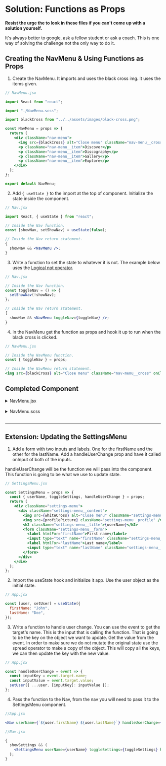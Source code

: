 # Solution: Functions as Props

**Resist the urge the to look in these files if you can't come up with a solution yourself.**

It's always better to google, ask a fellow student or ask a coach. This is one way of solving the challenge not the only way to do it.

## Creating the NavMenu & Using Functions as Props

1. Create the NavMenu. It imports and uses the black cross img. It uses the items given.

```jsx
// NavMenu.jsx

import React from "react";

import "./NavMenu.scss";

import blackCross from "../../assets/images/black-cross.png";

const NavMenu = props => {
  return (
    <div className="nav-menu">
      <img src={blackCross} alt="Close menu" className="nav-menu__cross" />
      <p className="nav-menu__item">Discover</p>
      <p className="nav-menu__item">Discography</p>
      <p className="nav-menu__item">Gallery</p>
      <p className="nav-menu__item">Explore</p>
    </div>
  );
};

export default NavMenu;
```

2. Add `{ useState }` to the import at the top of component. Initialize the state inside the component.

```jsx
// Nav.jsx

import React, { useState } from "react";

// Inside the Nav function.
const [showNav, setShowNav] = useState(false);

// Inside the Nav return statement.
{
  showNav && <NavMenu />;
}
```

3. Write a function to set the state to whatever it is not. The example below uses the [Logical not operator](https://developer.mozilla.org/en-US/docs/Web/JavaScript/Reference/Operators/Logical_NOT).

```jsx
// Nav.jsx

// Inside the Nav function.
const toggleNav = () => {
  setShowNav(!showNav);
};

// Inside the Nav return statement.
{
  showNav && <NavMenu toggleNav={toggleNav} />;
}
```

4. In the NavMenu get the function as props and hook it up to run when the black cross is clicked.

```jsx
// NavMenu.jsx

// Inside the NavMenu function.
const { toggleNav } = props;

// Inside the NavMenu return statement.
<img src={blackCross} alt="Close menu" className="nav-menu__cross" onClick={toggleNav} />;
```

## Completed Component

<details>
<summary>NavMenu.jsx</summary>

```jsx
import React from "react";

import "./NavMenu.scss";

import blackCross from "../../assets/images/black-cross.png";

const NavMenu = props => {
  const { toggleNav } = props;

  return (
    <div className="nav-menu">
      <img src={blackCross} alt="Close menu" className="nav-menu__cross" onClick={toggleNav} />
      <p className="nav-menu__item">Discover</p>
      <p className="nav-menu__item">Discography</p>
      <p className="nav-menu__item">Gallery</p>
      <p className="nav-menu__item">Explore</p>
    </div>
  );
};

export default NavMenu;
```

</details>

<br/>

<details>
<summary>NavMenu.scss</summary>

```scss
@use "../../assets/sass/_variables.scss" as *;

.nav {
  display: flex;
  justify-content: space-between;
  align-items: center;
  padding: 0 50px;
  color: $color-black;

  &__item {
    height: 30px;
  }
}

@media (min-width: 992px) {
  .nav {
    grid-column: 1 / -1;
    &__heading {
      margin: 20px auto;
    }

    &__item {
      &--menu {
        display: none;
      }
    }
  }
}
```

</details>

<br/>

---

## Extension: Updating the SettingsMenu

1. Add a form with two inputs and labels. One for the firstName and the other for the lastName. Add a handleUserChange prop and have it called onInput of both of the inputs.

handleUserChange will be the function we will pass into the component. This function is going to be what we use to update state.

```jsx
// SettingsMenu.jsx

const SettingsMenu = props => {
  const { userName, toggleSettings, handleUserChange } = props;
  return (
    <div className="settings-menu">
      <div className="settings-menu__content">
        <img src={whiteCross} alt="Close menu" className="settings-menu__cross" onClick={toggleSettings} />
        <img src={profilePicture} className="settings-menu__profile" />
        <h2 className="settings-menu__title">{userName}</h2>
        <form className="settings-menu__form">
          <label htmlFor="firstName">First name</label>
          <input type="text" name="firstName" className="settings-menu__input" onInput={handleUserChange} />
          <label htmlFor="lastName">Last name</label>
          <input type="text" name="lastName" className="settings-menu__input" onInput={handleUserChange} />
        </form>
      </div>
    </div>
  );
};
```

2. Import the useState hook and initialize it app. Use the user object as the initial state.

```jsx
// App.jsx

const [user, setUser] = useState({
  firstName: "John",
  lastName: "Doe",
});
```

3. Write a function to handle user change. You can use the event to get the target's name. This is the input that is calling the function. That is going to be the key on the object we want to update. Get the value from the event. In order to make sure we do not mutate the original state use the spread operator to make a copy of the object. This will copy all the keys, we can then update the key with the new value.

```jsx
// App.jsx

const handleUserChange = event => {
  const inputKey = event.target.name;
  const inputValue = event.target.value;
  setUser({ ...user, [inputKey]: inputValue });
};
```

4. Pass the function to the Nav, from the nav you will need to pass it to the SettingsMenu component.

```jsx
//App.jsx

<Nav userName={`${user.firstName} ${user.lastName}`} handleUserChange={handleUserChange} />
```

```jsx
//Nav.jsx

{
  showSettings && (
    <SettingsMenu userName={userName} toggleSettings={toggleSettings} handleUserChange={handleUserChange} />
  );
}
```
